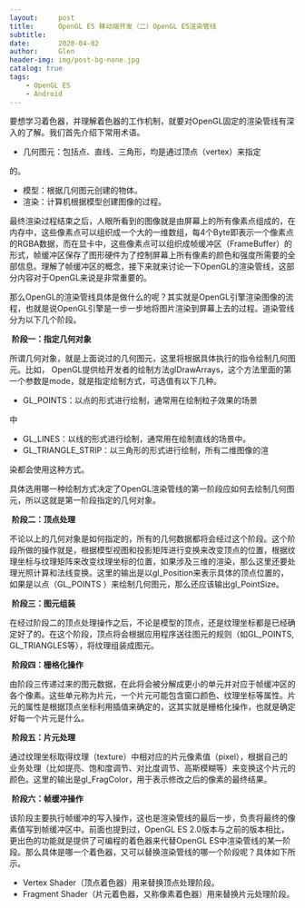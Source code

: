 ```yaml
---
layout:     post
title:      OpenGL ES 移动端开发（二）OpenGL ES渲染管线
subtitle:   
date:       2020-04-02
author:     Glen
header-img: img/post-bg-none.jpg
catalog: true
tags:
    - OpenGL ES
    - Android
---
```


​    要想学习着色器，并理解着色器的工作机制，就要对OpenGL固定的渲染管线有深入的了解。我们首先介绍下常用术语。

- 几何图元：包括点、直线、三角形，均是通过顶点（vertex）来指定

的。

- 模型：根据几何图元创建的物体。
- 渲染：计算机根据模型创建图像的过程。

​    最终渲染过程结束之后，人眼所看到的图像就是由屏幕上的所有像素点组成的，在内存中，这些像素点可以组织成一个大的一维数组，每4个Byte即表示一个像素点的RGBA数据，而在显卡中，这些像素点可以组织成帧缓冲区（FrameBuffer）的形式，帧缓冲区保存了图形硬件为了控制屏幕上所有像素的颜色和强度所需要的全部信息。理解了帧缓冲区的概念，接下来就来讨论一下OpenGL的渲染管线，这部分内容对于OpenGL来说是非常重要的。

​    那么OpenGL的渲染管线具体是做什么的呢？其实就是OpenGL引擎渲染图像的流程，也就是说OpenGL引擎是一步一步地将图片渲染到屏幕上去的过程。道染管线分为以下几个阶段。

​    **阶段一：指定几何对象**

​    所谓几何对象，就是上面说过的几何图元，这里将根据具体执行的指令绘制几何图元。比如， OpenGL提供给开发者的绘制方法glDrawArrays，这个方法里面的第一个参数是mode，就是指定绘制方式，可选值有以下几种。

- GL_POINTS：以点的形式进行绘制，通常用在绘制粒子效果的场景

中

- GL_LINES：以线的形式进行绘制，通常用在绘制直线的场景中。
- GL_TRIANGLE_STRIP：以三角形的形式进行绘制，所有二维图像的渲

染都会使用这种方式。

​    具体选用哪一种绘制方式决定了OpenGL渲染管线的第一阶段应如何去绘制几何图元，所以这就是第一阶段指定的几何对象。

​    **阶段二：顶点处理**

​    不论以上的几何对象是如何指定的，所有的几何数据都将会经过这个阶段。这个阶段所做的操作就是，根据模型视图和投影矩阵进行变换来改变顶点的位置，根据纹理坐标与纹理矩阵来改变纹理坐标的位置，如果涉及三维的渲染，那么这里还要处理光照计算和法线变换。这里的输出是以gl_Position来表示具体的顶点位置的，如果是以点（GL_POINTS ）来绘制几何图元，那么还应该输出gl_PointSize。

​    **阶段三：图元组装**

在经过阶段二的顶点处理操作之后，不论是模型的顶点，还是纹理坐标都是已经确定好了的。在这个阶段，顶点将会根据应用程序送往图元的规则（如GL_POINTS, GL_TRIANGLES等），将纹理组装成图元。

​    **阶段四：栅格化操作**

​    由阶段三传递过来的图元数据，在此将会被分解成更小的单元并对应于帧缓冲区的各个像素。这些单元称为片元，一个片元可能包含窗口颜色、纹理坐标等属性。片元的属性是根据顶点坐标利用插值来确定的，这其实就是栅格化操作，也就是确定好每一个片元是什么。

​    **阶段五：片元处理**

​    通过纹理坐标取得纹理（texture）中相对应的片元像素值（pixel），根据自己的业务处理（比如提亮、饱和度调节、对比度调节、高斯模糊等）来变换这个片元的颜色。这里的输出是gl_FragColor，用于表示修改之后的像素的最终结果。

​    **阶段六：帧缓冲操作**

该阶段主要执行帧缓冲的写入操作，这也是渲染管线的最后一步，负责将最终的像素值写到帧缓冲区中。前面也提到过，OpenGL ES 2.0版本与之前的版本相比，更出色的功能就是提供了可编程的着色器来代替OpenGL ES中渲染管线的某一阶段。那么具体是哪一个着色器，又可以替换渲染管线的哪一个阶段呢？具体如下所示。

- Vertex Shader（顶点着色器）用来替换顶点处理阶段。
- Fragment Shader（片元着色器，又称像素着色器）用来替换片元处理阶段。